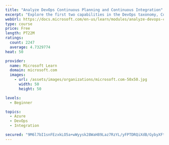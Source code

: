 ```yaml
---
title: "Analyze DevOps Continuous Planning and Continuous Integration"
excerpt: "Explore the first two capabilities in the DevOps taxonomy, Continuous Planning and Continuous Integration."
webUrl: https://docs.microsoft.com/en-us/learn/modules/analyze-devops-continuous-planning-intergration/
type: course
price: Free
length: PT22M
ratings:
  count: 2247
  average: 4.7329774
heat: 50

provider:
  name: Microsoft Learn
  domain: microsoft.com
  images:
    - url: /assets/images/organizations/microsoft.com-50x50.jpg
      width: 50
      height: 50

levels:
  - Beginner

topics:
  - Azure
  - DevOps
  - Integration

secured: "9M6l7bI1snFEzxkLO5a+wWyysk28WaH89Laz7RzYL/yFPTDRQiXdB/GybyXFtY478jv34FOZ4kGLhniq9nj8MCmuXbXLd0GOJeYryZ4xi1nQd/vcKU2bypOfqVtogYTxUXFuO4J/Wvw2QUZBJmLQmLxKGT4eWNxYREeH5DKd6GpS/9d5n0C7evGxm9O7LNz7XSfMq+Tyai2qyNFNKBcW+ag6ybsuP408kgJxBigySdHhesD3sKDjUpKkX0PmSw3ngvKlneauGMJwmwZ9Ld5pg3L0e4lRQBD1QzuDZz6TkNYmrliy8E2IgRhSixwrwHMFHGru9A0YTkRBTLf02Ep1cEzgXGZYD58K5nSniZD/BweOMwt6nTFyjsmpFJrLkwKPBhQMbHUC9S2T1WY2N/4VqXlSGx3SmCjKfF9yXwRFEjk=;S8hD8Np6a0dcXAijk3SYWw=="
---
```


